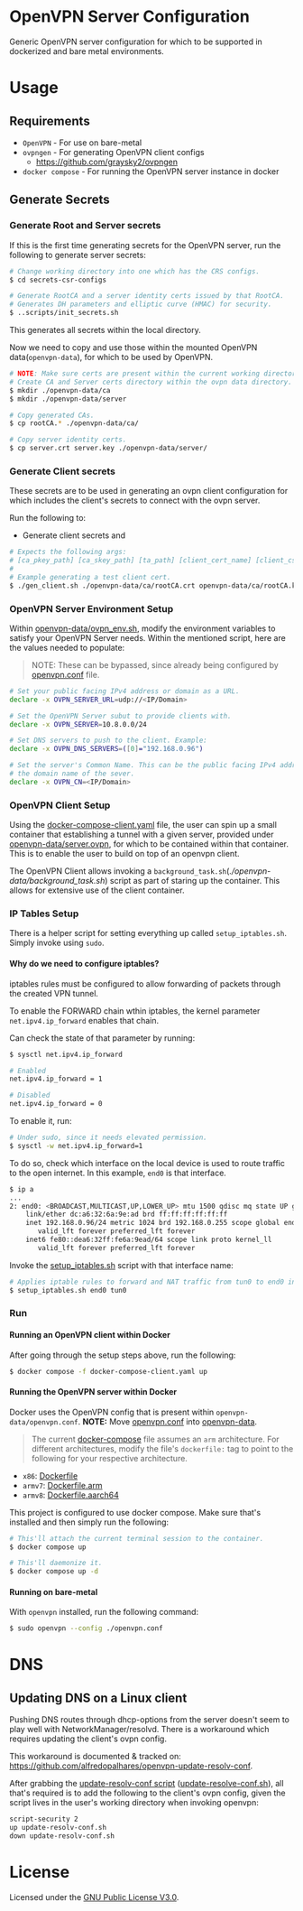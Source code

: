 # OpenVPN Server Configuration
Generic OpenVPN server configuration for which to be supported in dockerized and
bare metal environments.

# Usage
## Requirements
- `OpenVPN` - For use on bare-metal
- `ovpngen` - For generating OpenVPN client configs
  - https://github.com/graysky2/ovpngen
- `docker compose` - For running the OpenVPN server instance in docker

## Generate Secrets
### Generate Root and Server secrets
If this is the first time generating secrets for the OpenVPN server, run the following
to generate server secrets:
```sh
# Change working directory into one which has the CRS configs.
$ cd secrets-csr-configs

# Generate RootCA and a server identity certs issued by that RootCA.
# Generates DH parameters and elliptic curve (HMAC) for security.
$ ..scripts/init_secrets.sh
```

This generates all secrets within the local directory.

Now we need to copy and use those within the mounted OpenVPN data(`openvpn-data`), for which to be used
by OpenVPN.
```sh
# NOTE: Make sure certs are present within the current working directory.
# Create CA and Server certs directory within the ovpn data directory.
$ mkdir ./openvpn-data/ca
$ mkdir ./openvpn-data/server

# Copy generated CAs.
$ cp rootCA.* ./openvpn-data/ca/

# Copy server identity certs.
$ cp server.crt server.key ./openvpn-data/server/
```

### Generate Client secrets
These secrets are to be used in generating an ovpn client configuration for which
includes the client's secrets to connect with the ovpn server.

Run the following to:
- Generate client secrets and
```sh
# Expects the following args:
# [ca_pkey_path] [ca_skey_path] [ta_path] [client_cert_name] [client_csr_conf_path] [server_name]
#
# Example generating a test client cert.
$ ./gen_client.sh ./openvpn-data/ca/rootCA.crt openvpn-data/ca/rootCA.key openvpn-data/server/ta.key test ./secrets-csr-configs/client_csr.conf some.server.com
```

### OpenVPN Server Environment Setup
Within [openvpn-data/ovpn_env.sh](openvpn-data/ovpn_env.sh), modify the environment variables to satisfy
your OpenVPN Server needs. Within the mentioned script, here are the values needed
to populate:
> NOTE: These can be bypassed, since already being configured by [openvpn.conf](./openvpn.conf) file.

```sh
# Set your public facing IPv4 address or domain as a URL.
declare -x OVPN_SERVER_URL=udp://<IP/Domain>

# Set the OpenVPN Server subut to provide clients with.
declare -x OVPN_SERVER=10.8.0.0/24

# Set DNS servers to push to the client. Example:
declare -x OVPN_DNS_SERVERS=([0]="192.168.0.96")

# Set the server's Common Name. This can be the public facing IPv4 address or
# the domain name of the sever.
declare -x OVPN_CN=<IP/Domain>
```

### OpenVPN Client Setup
Using the [docker-compose-client.yaml](./docker-compose-client.yaml) file, the user can spin up a small container that establishing
a tunnel with a given server, provided under [openvpn-data/server.ovpn](./openvpn-data/server.ovpn), for which to be contained
within that container. This is to enable the user to build on top of an openvpn client.

The OpenVPN Client allows invoking a `background_task.sh`(*./openvpn-data/background_task.sh*) script as part of staring up
the container. This allows for extensive use of the client container.

### IP Tables Setup
There is a helper script for setting everything up called `setup_iptables.sh`. Simply invoke using `sudo`.

#### Why do we need to configure iptables?
iptables rules must be configured to allow forwarding of packets through the created VPN tunnel.

To enable the FORWARD chain wthin iptables, the kernel parameter `net.ipv4.ip_forward` enables that chain.

Can check the state of that parameter by running:
```sh
$ sysctl net.ipv4.ip_forward

# Enabled
net.ipv4.ip_forward = 1

# Disabled
net.ipv4.ip_forward = 0
```

To enable it, run:
```sh
# Under sudo, since it needs elevated permission.
$ sysctl -w net.ipv4.ip_forward=1
```

To do so, check which interface on the local device is used to route traffic to the open internet.
In this example, `end0` is that interface.
```sh
$ ip a
...
2: end0: <BROADCAST,MULTICAST,UP,LOWER_UP> mtu 1500 qdisc mq state UP group default qlen 1000
    link/ether dc:a6:32:6a:9e:ad brd ff:ff:ff:ff:ff:ff
    inet 192.168.0.96/24 metric 1024 brd 192.168.0.255 scope global end0
       valid_lft forever preferred_lft forever
    inet6 fe80::dea6:32ff:fe6a:9ead/64 scope link proto kernel_ll
       valid_lft forever preferred_lft forever
```

Invoke the [setup_iptables.sh](./scripts/setup_iptables.sh) script with that interface name:
```sh
# Applies iptable rules to forward and NAT traffic from tun0 to end0 interface.
$ setup_iptables.sh end0 tun0
```

### Run

#### Running an OpenVPN client within Docker
After going through the setup steps above, run the following:
```sh
$ docker compose -f docker-compose-client.yaml up
```

#### Running the OpenVPN server within Docker
Docker uses the OpenVPN config that is present within `openvpn-data/openvpn.conf`.
**NOTE:** Move [openvpn.conf](./openvpn.conf) into [openvpn-data](./openvpn-data).

> The current [docker-compose](./docker-compose.yaml) file assumes an `arm` architecture.
> For different architectures, modify the file's `dockerfile:` tag to point to the following
> for your respective architecture.

- `x86`: [Dockerfile](./docker-openvpn/Dockerfile)
- `armv7`: [Dockerfile.arm](./docker-openvpn/Dockerfile.arm)
- `armv8`: [Dockerfile.aarch64](./docker-openvpn/Dockerfile.aarch64)


This project is configured to use docker compose. Make sure that's installed and then simply
run the following:
```sh
# This'll attach the current terminal session to the container.
$ docker compose up

# This'll daemonize it.
$ docker compose up -d
```

#### Running on bare-metal
With `openvpn` installed, run the following command:
```sh
$ sudo openvpn --config ./openvpn.conf
```

# DNS
## Updating DNS on a Linux client
Pushing DNS routes through dhcp-options from the server doesn't seem to play well with
NetworkManager/resolvd. There is a workaround which requires updating the client's ovpn config.

This workaround is documented & tracked on: https://github.com/alfredopalhares/openvpn-update-resolv-conf.


After grabbing the [update-resolv-conf script][update-resolv-conf] ([update-resolve-conf.sh](./scripts/update-resolv-conf.sh)), all that's required is to add
the following to the client's ovpn config, given the script lives in the user's working directory
when invoking openvpn:
```sh
script-security 2
up update-resolv-conf.sh
down update-resolv-conf.sh
```

# License
Licensed under the [GNU Public License V3.0](./LICENSE).


[update-resolv-conf]: https://github.com/alfredopalhares/openvpn-update-resolv-conf/blob/master/update-resolv-conf.sh

